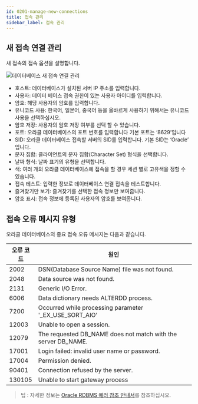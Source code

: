 ```yaml
---
id: 0201-manage-new-connections
title: 접속 관리
sidebar_label: 접속 관리
---
```


## 새 접속 연결 관리

새 접속의 접속 옵션을 설명합니다.


![데이터베이스 새 접속 연결 관리](https://s3.ap-northeast-2.amazonaws.com/sqlgate-manual-content/7A79FE499B23E0FE77481002A9B2385B.jpg)

- 호스트: 데이터베이스가 설치된 서버 IP 주소를 입력합니다.
- 사용자: 데이터 베이스 접속 권한이 있는 사용자 아이디를 입력합니다.
- 암호: 해당 사용자의 암호를 입력합니다.
- 유니코드 사용: 한국어, 일본어, 중국어 등을 올바르게 사용하기 위해서는 유니코드 사용을 선택하십시오.
- 암호 저장: 사용자의 암호 저장 여부를 선택 할 수 있습니다.
- 포트: 오라클 데이터베이스의 포트 번호를 입력합니다 기본 포트는 ‘8629’입니다
- SID: 오라클 데이터베이스 접속할 서버의 SID를 입력합니다. 기본 SID는 ‘Oracle’ 입니다.
- 문자 집합: 클라이언트의 문자 집합(Character Set) 형식을 선택합니다.
- 날짜 형식: 날짜 표기의 유형을 선택합니다.
- 색: 여러 개의 오라클 데이터베이스에 접속을 할 경우 세션 별로 고유색을 정할 수 있습니다.
- 접속 테스트: 입력한 정보로 데이터베이스 연결 접속을 테스트합니다.
- 즐겨찾기만 보기: 즐겨찾기를 선택한 접속 정보만 보여줍니다.
- 암호 표시: 접속 정보에 등록된 사용자의 암호를 보여줍니다.

  
## 접속 오류 메시지 유형

오라클 데이터베이스의 중요 접속 오류 메시지는 다음과 같습니다.

| 오류 코드 | 원인 |
| --- | --- |
| 2002 | DSN(Database Source Name) file was not found. |
| 2048 | Data source was not found. |
| 2131 | Generic I/O Error. |
| 6006 | Data dictionary needs ALTERDD process. |
| 7200 | Occurred while processing parameter '_EX_USE_SORT_AIO' |
| 12003 | Unable to open a session. |
| 12079 | The requested DB_NAME does not match with the server DB_NAME. |
| 17001 | Login failed: invalid user name or password. |
| 17004 | Permission denied. |
| 90401 | Connection refused by the server. |
| 130105 | Unable to start gateway process |

> 팁 : 자세한 정보는 [Oracle RDBMS 에러 참조 안내서](http://www.tmaxdata.com/pdsDownload.do?board_file_seq=102)를 참조하십시오. 